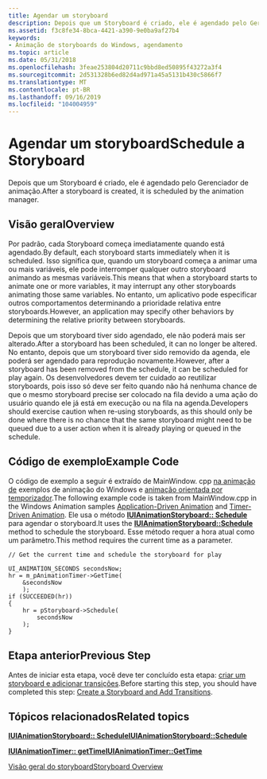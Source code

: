 ```yaml
---
title: Agendar um storyboard
description: Depois que um Storyboard é criado, ele é agendado pelo Gerenciador de animação.
ms.assetid: f3c8fe34-8bca-4421-a390-9e0ba9af27b4
keywords:
- Animação de storyboards do Windows, agendamento
ms.topic: article
ms.date: 05/31/2018
ms.openlocfilehash: 3feae253804d20711c9bbd8ed50895f43272a3f4
ms.sourcegitcommit: 2d531328b6ed82d4ad971a45a5131b430c5866f7
ms.translationtype: MT
ms.contentlocale: pt-BR
ms.lasthandoff: 09/16/2019
ms.locfileid: "104004959"
---
```

# <a name="schedule-a-storyboard"></a><span data-ttu-id="09acc-104">Agendar um storyboard</span><span class="sxs-lookup"><span data-stu-id="09acc-104">Schedule a Storyboard</span></span>

<span data-ttu-id="09acc-105">Depois que um Storyboard é criado, ele é agendado pelo Gerenciador de animação.</span><span class="sxs-lookup"><span data-stu-id="09acc-105">After a storyboard is created, it is scheduled by the animation manager.</span></span>

## <a name="overview"></a><span data-ttu-id="09acc-106">Visão geral</span><span class="sxs-lookup"><span data-stu-id="09acc-106">Overview</span></span>

<span data-ttu-id="09acc-107">Por padrão, cada Storyboard começa imediatamente quando está agendado.</span><span class="sxs-lookup"><span data-stu-id="09acc-107">By default, each storyboard starts immediately when it is scheduled.</span></span> <span data-ttu-id="09acc-108">Isso significa que, quando um storyboard começa a animar uma ou mais variáveis, ele pode interromper qualquer outro storyboard animando as mesmas variáveis.</span><span class="sxs-lookup"><span data-stu-id="09acc-108">This means that when a storyboard starts to animate one or more variables, it may interrupt any other storyboards animating those same variables.</span></span> <span data-ttu-id="09acc-109">No entanto, um aplicativo pode especificar outros comportamentos determinando a prioridade relativa entre storyboards.</span><span class="sxs-lookup"><span data-stu-id="09acc-109">However, an application may specify other behaviors by determining the relative priority between storyboards.</span></span>

<span data-ttu-id="09acc-110">Depois que um storyboard tiver sido agendado, ele não poderá mais ser alterado.</span><span class="sxs-lookup"><span data-stu-id="09acc-110">After a storyboard has been scheduled, it can no longer be altered.</span></span> <span data-ttu-id="09acc-111">No entanto, depois que um storyboard tiver sido removido da agenda, ele poderá ser agendado para reprodução novamente.</span><span class="sxs-lookup"><span data-stu-id="09acc-111">However, after a storyboard has been removed from the schedule, it can be scheduled for play again.</span></span> <span data-ttu-id="09acc-112">Os desenvolvedores devem ter cuidado ao reutilizar storyboards, pois isso só deve ser feito quando não há nenhuma chance de que o mesmo storyboard precise ser colocado na fila devido a uma ação do usuário quando ele já está em execução ou na fila na agenda.</span><span class="sxs-lookup"><span data-stu-id="09acc-112">Developers should exercise caution when re-using storyboards, as this should only be done where there is no chance that the same storyboard might need to be queued due to a user action when it is already playing or queued in the schedule.</span></span>

## <a name="example-code"></a><span data-ttu-id="09acc-113">Código de exemplo</span><span class="sxs-lookup"><span data-stu-id="09acc-113">Example Code</span></span>

<span data-ttu-id="09acc-114">O código de exemplo a seguir é extraído de MainWindow. cpp [na animação de](application-driven-animation-sample.md) exemplos de animação do Windows e [animação orientada por temporizador](timer-driven-animation-sample.md).</span><span class="sxs-lookup"><span data-stu-id="09acc-114">The following example code is taken from MainWindow.cpp in the Windows Animation samples [Application-Driven Animation](application-driven-animation-sample.md) and [Timer-Driven Animation](timer-driven-animation-sample.md).</span></span> <span data-ttu-id="09acc-115">Ele usa o método [**IUIAnimationStoryboard:: Schedule**](/windows/desktop/api/UIAnimation/nf-uianimation-iuianimationstoryboard-schedule) para agendar o storyboard.</span><span class="sxs-lookup"><span data-stu-id="09acc-115">It uses the [**IUIAnimationStoryboard::Schedule**](/windows/desktop/api/UIAnimation/nf-uianimation-iuianimationstoryboard-schedule) method to schedule the storyboard.</span></span> <span data-ttu-id="09acc-116">Esse método requer a hora atual como um parâmetro.</span><span class="sxs-lookup"><span data-stu-id="09acc-116">This method requires the current time as a parameter.</span></span>


```
// Get the current time and schedule the storyboard for play

UI_ANIMATION_SECONDS secondsNow;
hr = m_pAnimationTimer->GetTime(
    &secondsNow
    );
if (SUCCEEDED(hr))
{
    hr = pStoryboard->Schedule(
        secondsNow
    );
}
```



## <a name="previous-step"></a><span data-ttu-id="09acc-117">Etapa anterior</span><span class="sxs-lookup"><span data-stu-id="09acc-117">Previous Step</span></span>

<span data-ttu-id="09acc-118">Antes de iniciar esta etapa, você deve ter concluído esta etapa: [criar um storyboard e adicionar transições](updating---timer-driven-animation.md).</span><span class="sxs-lookup"><span data-stu-id="09acc-118">Before starting this step, you should have completed this step: [Create a Storyboard and Add Transitions](updating---timer-driven-animation.md).</span></span>

## <a name="related-topics"></a><span data-ttu-id="09acc-119">Tópicos relacionados</span><span class="sxs-lookup"><span data-stu-id="09acc-119">Related topics</span></span>

<dl> <dt>

[<span data-ttu-id="09acc-120">**IUIAnimationStoryboard:: Schedule**</span><span class="sxs-lookup"><span data-stu-id="09acc-120">**IUIAnimationStoryboard::Schedule**</span></span>](/windows/desktop/api/UIAnimation/nf-uianimation-iuianimationstoryboard-schedule)
</dt> <dt>

[<span data-ttu-id="09acc-121">**IUIAnimationTimer:: getTime**</span><span class="sxs-lookup"><span data-stu-id="09acc-121">**IUIAnimationTimer::GetTime**</span></span>](/windows/desktop/api/UIAnimation/nf-uianimation-iuianimationtimer-gettime)
</dt> <dt>

[<span data-ttu-id="09acc-122">Visão geral do storyboard</span><span class="sxs-lookup"><span data-stu-id="09acc-122">Storyboard Overview</span></span>](storyboard-construction.md)
</dt> </dl>

 

 





